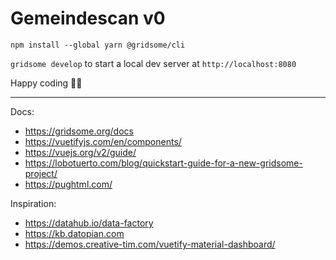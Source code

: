 # Gemeindescan v0

`npm install --global yarn @gridsome/cli`

`gridsome develop` to start a local dev server at `http://localhost:8080`

Happy coding 🎉🙌



---

Docs:

- https://gridsome.org/docs
- https://vuetifyjs.com/en/components/
- https://vuejs.org/v2/guide/
- https://lobotuerto.com/blog/quickstart-guide-for-a-new-gridsome-project/
- https://pughtml.com/

Inspiration:

- https://datahub.io/data-factory
- https://kb.datopian.com
- https://demos.creative-tim.com/vuetify-material-dashboard/
